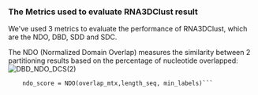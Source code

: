 ### The Metrics used to evaluate RNA3DClust result

We've used 3 metrics to evaluate the performance of RNA3DClust, which are the NDO, DBD, SDD and SDC. 

The NDO (Normalized Domain Overlap) measures the similarity between 2 partitioning results based on the percentage of nucleotide overlapped:
![DBD_NDO_DCS(2)](https://github.com/user-attachments/assets/feb5ff20-a8a3-421c-9139-ce77fdb01d56)

```  overlap_mtx, min_labels = domain_overlap_matrix([truth,pred],res) 
    ndo_score = NDO(overlap_mtx,length_seq, min_labels)```  



